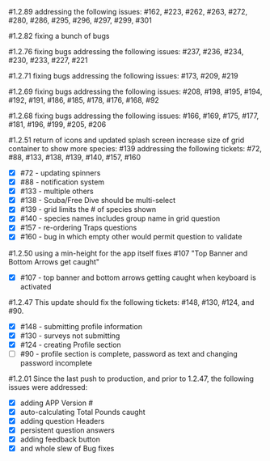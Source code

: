 #1.2.89
addressing the following issues: #162, #223, #262, #263, #272, #280, #286, #295, #296, #297, #299, #301 

#1.2.82
fixing a bunch of bugs

#1.2.76
fixing bugs
addressing the following issues: #237, #236, #234, #230, #233, #227, #221

#1.2.71
fixing bugs
addressing the following issues: #173, #209, #219

#1.2.69
fixing bugs
addressing the following issues: #208, #198, #195, #194, #192, #191, #186, #185, #178, #176, #168, #92

#1.2.68
fixing bugs
addressing the following issues: #166, #169, #175, #177, #181, #196, #199, #205, #206

#1.2.51
return of icons and updated splash screen
increase size of grid container to show more species: #139
addressing the following tickets: #72, #88, #133, #138, #139, #140, #157, #160

- [x] #72 - updating spinners
- [x] #88 - notification system
- [x] #133 - multiple others 
- [x] #138 - Scuba/Free Dive should be multi-select
- [x] #139 - grid limits the # of species shown
- [x] #140 - species names includes group name in grid question
- [x] #157 - re-ordering Traps questions
- [x] #160 - bug in which empty other would permit question to validate

#1.2.50
using a min-height for the app itself fixes #107 "Top Banner and Bottom Arrows get caught"

- [x] #107 - top banner and bottom arrows getting caught when keyboard is activated

#1.2.47
This update should fix the following tickets: #148, #130, #124, and #90.

- [x] #148 - submitting profile information
- [x] #130 - surveys not submitting
- [x] #124 - creating Profile section
- [ ] #90 - profile section is complete, password as text and changing password incomplete

#1.2.01
Since the last push to production, and prior to 1.2.47, the following issues were addressed:

- [x] adding APP Version #
- [x] auto-calculating Total Pounds caught
- [x] adding question Headers 
- [x] persistent question answers
- [x] adding feedback button
- [x] and whole slew of Bug fixes 

